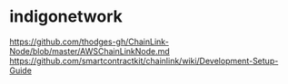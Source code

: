 # indigonetwork

https://github.com/thodges-gh/ChainLink-Node/blob/master/AWSChainLinkNode.md  
https://github.com/smartcontractkit/chainlink/wiki/Development-Setup-Guide  
